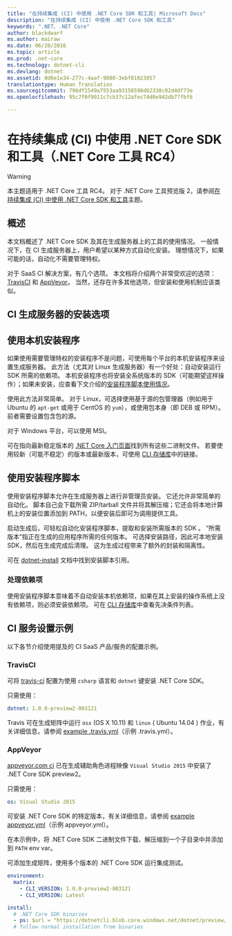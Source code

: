 ```yaml
---
title: "在持续集成 (CI) 中使用 .NET Core SDK 和工具| Microsoft Docs"
description: "在持续集成 (CI) 中使用 .NET Core SDK 和工具"
keywords: ".NET、.NET Core"
author: blackdwarf
ms.author: mairaw
ms.date: 06/20/2016
ms.topic: article
ms.prod: .net-core
ms.technology: dotnet-cli
ms.devlang: dotnet
ms.assetid: 0d6e1e34-277c-4aaf-9880-3ebf81023857
translationtype: Human Translation
ms.sourcegitcommit: 796df1549a7553aa93158598d62338c02d4df73e
ms.openlocfilehash: 95c7f0f9911c7cb37c12afec74d0e942db77fbf6

---
```


# <a name="using-net-core-sdk-and-tools-in-continuous-integration-ci-net-core-tools-rc4"></a>在持续集成 (CI) 中使用 .NET Core SDK 和工具（.NET Core 工具 RC4）

> [!WARNING]
> 本主题适用于 .NET Core 工具 RC4。 对于 .NET Core 工具预览版 2，请参阅[在持续集成 (CI) 中使用 .NET Core SDK 和工具](../../tools/using-ci-with-cli.md)主题。

## <a name="overview"></a>概述
本文档概述了 .NET Core SDK 及其在生成服务器上的工具的使用情况。 一般情况下，在 CI 生成服务器上，用户希望以某种方式自动化安装。 理想情况下，如果可能的话，自动化不需要管理特权。 

对于 SaaS CI 解决方案，有几个选项。 本文档将介绍两个非常受欢迎的选项：[TravisCI](https://travis-ci.org/) 和 [AppVeyor](https://www.appveyor.com/)。 当然，还存在许多其他选项，但安装和使用机制应该类似。

## <a name="installation-options-for-ci-build-servers"></a>CI 生成服务器的安装选项

## <a name="using-the-native-installers"></a>使用本机安装程序
如果使用需要管理特权的安装程序不是问题，可使用每个平台的本机安装程序来设置生成服务器。 此方法（尤其对 Linux 生成服务器）有一个好处：自动安装运行 SDK 所需的依赖项。 本机安装程序也将安装全系统版本的 SDK（可能期望这样操作）；如果未安装，应查看下文介绍的[安装程序脚本使用情况](#using-the-installer-script)。 

使用此方法非常简单。 对于 Linux，可选择使用基于源的包管理器（例如用于 Ubuntu 的 `apt-get` 或用于 CentOS 的 `yum`），或使用包本身（即 DEB 或 RPM）。 前者需要设置包含包的源。

对于 Windows 平台，可以使用 MSI。 

可在指向最新稳定版本的 [.NET Core 入门页面](https://aka.ms/dotnetcoregs)找到所有这些二进制文件。 若要使用较新（可能不稳定）的版本或最新版本，可使用 [CLI 存储库](https://github.com/dotnet/cli)中的链接。 

## <a name="using-the-installer-script"></a>使用安装程序脚本
使用安装程序脚本允许在生成服务器上进行非管理员安装。 它还允许非常简单的自动化。 脚本自己会下载所需 ZIP/tarball 文件并将其解压缩；它还会将本地计算机上的安装位置添加到 PATH，以便安装后即可为调用提供工具。 

启动生成后，可轻松自动化安装程序脚本，提取和安装所需版本的 SDK 。 “所需版本”指正在生成的应用程序所需的任何版本。 可选择安装路径，因此可本地安装 SDK，然后在生成完成后清理。 这为生成过程带来了额外的封装和隔离性。 

可在 [dotnet-install](dotnet-install-script.md) 文档中找到安装脚本引用。 

### <a name="dealing-with-the-dependencies"></a>处理依赖项
使用安装程序脚本意味着不自动安装本机依赖项，如果在其上安装的操作系统上没有依赖项，则必须安装依赖项。 可在 [CLI 存储库](https://github.com/dotnet/core/blob/master/Documentation/prereqs.md)中查看先决条件列表。 

## <a name="ci-services-setup-examples"></a>CI 服务设置示例
以下各节介绍使用提及的 CI SaaS 产品/服务的配置示例。 

### <a name="travisci"></a>TravisCI

可将 [travis-ci](https://travis-ci.org/) 配置为使用 `csharp` 语言和 `dotnet` 键安装 .NET Core SDK。

只需使用：

```yaml
dotnet: 1.0.0-preview2-003121
```

Travis 可在生成矩阵中运行 `osx` (OS X 10.11) 和 `linux` ( Ubuntu 14.04 ) 作业，有关详细信息，请参阅 [example .travis.yml](https://github.com/dotnet/docs/blob/master/.travis.yml)（示例 .travis.yml）。

### <a name="appveyor"></a>AppVeyor

[appveyor.com ci](https://www.appveyor.com/) 已在生成辅助角色进程映像 `Visual Studio 2015` 中安装了 .NET Core SDK preview2。

只需使用：

```yaml
os: Visual Studio 2015
```

可安装 .NET Core SDK 的特定版本，有关详细信息，请参阅 [example appveyor.yml](https://github.com/dotnet/docs/blob/master/appveyor.yml)（示例 appveyor.yml）。 

在本示例中，将 .NET Core SDK 二进制文件下载、解压缩到一个子目录中并添加到 `PATH` env var。

可添加生成矩阵，使用多个版本的 .NET Core SDK 运行集成测试。

```yaml
environment:
  matrix:
    - CLI_VERSION: 1.0.0-preview2-003121
    - CLI_VERSION: Latest

install:
  # .NET Core SDK binaries
  - ps: $url = "https://dotnetcli.blob.core.windows.net/dotnet/preview/Binaries/$($env:CLI_VERSION)/dotnet-dev-win-x64.$($env:CLI_VERSION.ToLower()).zip"
  # follow normal installation from binaries
```


<!--HONumber=Feb17_HO2-->


